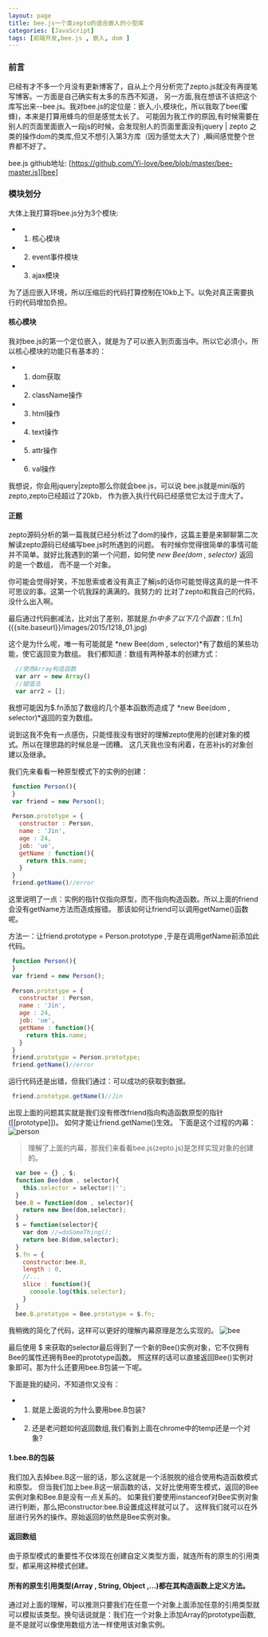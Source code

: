 ```yaml
---
layout: page
title: bee.js一个类zepto的适合嵌入的小型库
categories: [JavaScript]
tags: [前端开发,bee.js , 嵌入, dom ]
---
```


### 前言 
已经有才不多一个月没有更新博客了，自从上个月分析完了zepto.js就没有再提笔写博客。一方面是自己确实有太多的东西不知道，
另一方面,我在想该不该把这个库写出来--bee.js。我对bee.js的定位是：嵌入,小,模块化，所以我取了bee(蜜蜂)，本来是打算用蜂鸟的但是感觉太长了。
可能因为我工作的原因,有时候需要在别人的页面里面嵌入一段js的时候，会发现别人的页面里面没有jquery | zepto
之类的操作dom的类库,但又不想引入第3方库（因为感觉太大了）,瞬间感觉整个世界都不好了。

bee.js github地址: [https://github.com/Yi-love/bee/blob/master/bee-master.js][bee]

[bee]:https://github.com/Yi-love/bee/blob/master/bee-master.js

### 模块划分
大体上我打算将bee.js分为3个模块:

* 1.   核心模块
* 2.   event事件模块
* 3.   ajax模块

为了适应嵌入环境，所以压缩后的代码打算控制在10kb上下。以免对真正需要执行的代码增加负担。

#### 核心模块
我对bee.js的第一个定位嵌入，就是为了可以嵌入到页面当中。所以它必须小，所以核心模块的功能只有基本的：

* 1.   dom获取
* 2.   className操作
* 3.   html操作
* 4.   text操作
* 5.   attr操作
* 6.   val操作

我想说，你会用jquery|zepto那么你就会bee.js，可以说 bee.js就是mini版的zepto,zepto已经超过了20kb，
作为嵌入执行代码已经感觉它太过于庞大了。

#### 正题
zepto源码分析的第一篇我就已经分析过了dom的操作，这篇主要是来聊聊第二次解读zepto源码已经编写bee.js时所遇到的问题。
有时候你觉得很简单的事情可能并不简单。就好比我遇到的第一个问题，如何使 *new Bee(dom , selector)* 返回的是一个数组，
而不是一个对象。

你可能会觉得好笑，不加思索或者没有真正了解js的话你可能觉得这真的是一件不可思议的事。这第一个坑我踩的满满的。我努力的
比对了zepto和我自己的代码，没什么出入啊。

最后通过代码删减法，比对出了差别，那就是$.fn中多了以下几个函数：
![$.fn]({{site.baseurl}}/images/2015/1218_01.jpg)

这个是为什么呢，唯一有可能就是 *new Bee(dom , selector)*有了数组的某些功能，使它返回变为数组。
我们都知道：数组有两种基本的创建方式：

```js
  //使用Array构造函数
  var arr = new Array()
  //赋值法
  var arr2 = [];
```

我想可能因为$.fn添加了数组的几个基本函数而造成了 *new Bee(dom , selector)*返回的变为数组。

说到这我不免有一点感伤，只能怪我没有很好的理解zepto使用的创建对象的模式。所以在理思路的时候总是一团糟。
这几天我也没有闲着，在恶补js的对象创建以及继承。

我们先来看看一种原型模式下的实例的创建：

```js
 function Person(){
 }
 var friend = new Person();
 
 Person.prototype = {
   constructor : Person,
   name : 'Jin',
   age : 24,
   job: 'ue',
   getName : function(){
     return this.name;
   }
 }
 friend.getName()//error
```

这里说明了一点：实例的指针仅指向原型，而不指向构造函数。所以上面的friend会没有getName方法而造成报错。
那该如何让friend可以调用getName()函数呢。

方法一：让friend.prototype = Person.prototype ,于是在调用getName前添加此代码。

```js
 function Person(){
 }
 var friend = new Person();
 
 Person.prototype = {
   constructor : Person,
   name : 'Jin',
   age : 24,
   job: 'ue',
   getName : function(){
     return this.name;
   }
 }
 friend.prototype = Person.prototype;
 friend.getName()//error
```

运行代码还是出错，但我们通过：可以成功的获取到数据。

```js
 friend.prototype.getName()//Jin
```

出现上面的问题其实就是我们没有修改friend指向构造函数原型的指针([[prototype]])。
如何才能让friend.getName()生效。
下面是这个过程的内幕：
![person]({{site.baseurl}}/images/2015/1218_02.jpg)

>理解了上面的内幕，那我们来看看bee.js(zepto.js)是怎样实现对象的创建的。

```js
  var bee = {} , $;
  function Bee(dom , selector){
    this.selector = selector||'';
  }
  bee.B = function(dom , selector){
    return new Bee(dom,selector);
  }
  $ = function(selector){
    var dom //=doSomeThing();
    return bee.B(dom,selector);
  }
  $.fn = {
    constructor:bee.B,
    length : 0,
    //...
    slice : function(){
      console.log(this.selector);
    }
  }
  bee.B.prototype = Bee.prototype = $.fn;
```

我稍微的简化了代码，这样可以更好的理解内幕原理是怎么实现的。
![bee]({{site.baseurl}}/images/2015/1218_03.jpg)

最后使用 $ 来获取的selector最后得到了一个新的Bee()实例对象，它不仅拥有Bee的属性还拥有Bee的prototype函数。
照这样的话可以直接返回Bee()实例对象即可。那为什么还要用bee.B包装一下呢。

下面是我的疑问，不知道你又没有：

*  1. 就是上面说的为什么要用bee.B包装?
*  2. 还是老问题如何返回数组,我们看到上面在chrome中的temp还是一个对象?

#### 1.bee.B的包装
我们加入去掉bee.B这一层的话，那么这就是一个活脱脱的组合使用构造函数模式和原型。
但当我们加上bee.B这一层函数的话，又好比使用寄生模式，返回的Bee实例对象和Bee.B是没有一点关系的。
如果我们要使用instanceof对Bee实例对象进行判断，那么把constructor:bee.B设置成这样就可以了。
这样我们就可以在外层进行另外的操作。原始返回的依然是Bee实例对象。

#### 返回数组
由于原型模式的重要性不仅体现在创建自定义类型方面，就连所有的原生的引用类型，都采用这种模式创建。

#### 所有的原生引用类型(Array , String, Object ,...)都在其构造函数上定义方法。
通过对上面的理解，可以推测只要我们在任意一个对象上面添加任意的引用类型就可以模拟该类型。换句话说就是：我们在一个对象上添加Array的prototype函数,
是不是就可以像使用数组方法一样使用该对象实例。














